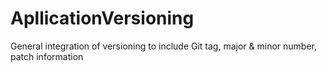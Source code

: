 # ApllicationVersioning
General integration of versioning to include Git tag, major &amp; minor number, patch information
